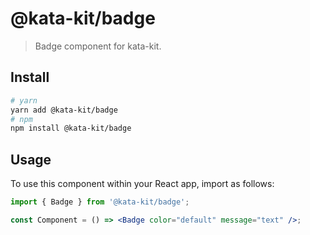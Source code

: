 # @kata-kit/badge

> Badge component for kata-kit.

## Install

```sh
# yarn
yarn add @kata-kit/badge
# npm
npm install @kata-kit/badge
```

## Usage

To use this component within your React app, import as follows:

```jsx
import { Badge } from '@kata-kit/badge';

const Component = () => <Badge color="default" message="text" />;
```
